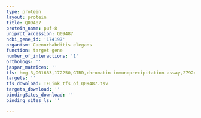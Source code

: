 ```yaml
---
type: protein
layout: protein
title: Q09487
protein_name: puf-8
uniprot_accession: Q09487
ncbi_gene_id: '174197'
organism: Caenorhabditis elegans
function: target gene
number_of_interactions: '1'
orthologs: ''
jaspar_matrices: ''
tfs: hmg-3,O01683,172250,GTRD,chromatin immunoprecipitation assay,27924024%5Buid%5D,No
targets: ''
tfs_download: TFLink_tfs_of_Q09487.tsv
targets_download: ''
bindingSites_download: ''
binding_sites_ls: ''

---
```

